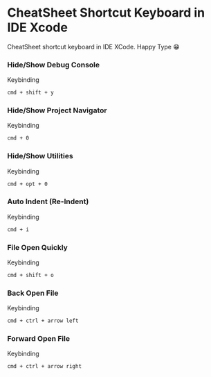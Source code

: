 # CheatSheet Shortcut Keyboard in IDE Xcode

CheatSheet shortcut keyboard in IDE XCode. Happy Type :grin:

### Hide/Show Debug Console

Keybinding

``` bash
cmd + shift + y
```

### Hide/Show Project Navigator

Keybinding

``` bash
cmd + 0
```

### Hide/Show Utilities

Keybinding

``` bash
cmd + opt + 0
```

### Auto Indent (Re-Indent)

Keybinding

``` bash
cmd + i
```

### File Open Quickly 

Keybinding

``` bash
cmd + shift + o
```

### Back Open File 

Keybinding

``` bash
cmd + ctrl + arrow left
```

### Forward Open File 

Keybinding

``` bash
cmd + ctrl + arrow right
```
